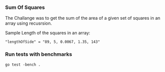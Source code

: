 ### Sum Of Squares
The Challange was to get the sum of the area of a given set of squares in an array using recusrsion. 

Sample Length of the squares in an array:
```
"lengthOfSide" = "89, 5, 0.0067, 1.35, 143"
```

### Run tests with benchmarks

```
go test -bench .
```
